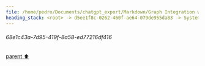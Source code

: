 ```yaml
---
file: /home/pedro/Documents/chatgpt_export/Markdown/Graph Integration with Dataclasses.md
heading_stack: <root> -> d5ee1f8c-0262-460f-ae64-079de955da83 -> System -> 4df2c66a-be68-4ed7-939e-5244c07c0394 -> System -> aaa29239-053e-4660-afbe-53e2c8bdaf73 -> User -> 68e1c43a-7d95-419f-8a58-ed77216df416
---
```

###### 68e1c43a-7d95-419f-8a58-ed77216df416
[parent ⬆️](#aaa29239-053e-4660-afbe-53e2c8bdaf73)
